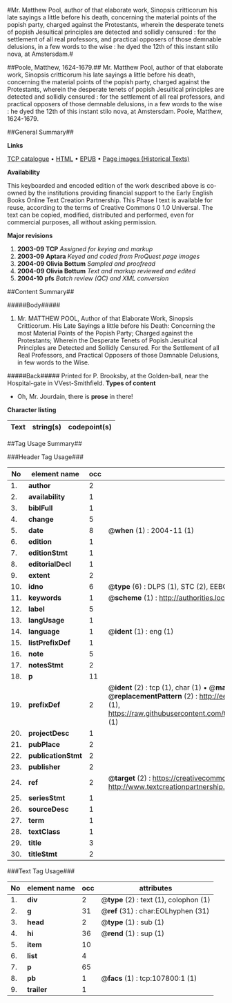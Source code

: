 #Mr. Matthew Pool, author of that elaborate work, Sinopsis critticorum his late sayings a little before his death, concerning the material points of the popish party, charged against the Protestants, wherein the desperate tenets of popish Jesuitical principles are detected and sollidly censured : for the settlement of all real professors, and practical opposers of those demnable delusions, in a few words to the wise : he dyed the 12th of this instant stilo nova, at Amstersdam.#

##Poole, Matthew, 1624-1679.##
Mr. Matthew Pool, author of that elaborate work, Sinopsis critticorum his late sayings a little before his death, concerning the material points of the popish party, charged against the Protestants, wherein the desperate tenets of popish Jesuitical principles are detected and sollidly censured : for the settlement of all real professors, and practical opposers of those demnable delusions, in a few words to the wise : he dyed the 12th of this instant stilo nova, at Amstersdam.
Poole, Matthew, 1624-1679.

##General Summary##

**Links**

[TCP catalogue](http://www.ota.ox.ac.uk/tcp/)  • 
[HTML](http://tei.it.ox.ac.uk/tcp/Texts-HTML/free/A55/A55383.html)  • 
[EPUB](http://tei.it.ox.ac.uk/tcp/Texts-EPUB/free/A55/A55383.epub) • 
[Page images (Historical Texts)](https://data.historicaltexts.jisc.ac.uk/view?pubId=eebo-18475971e&pageId=eebo-18475971e-107800-1)

**Availability**

This keyboarded and encoded edition of the
	       work described above is co-owned by the institutions
	       providing financial support to the Early English Books
	       Online Text Creation Partnership. This Phase I text is
	       available for reuse, according to the terms of Creative
	       Commons 0 1.0 Universal. The text can be copied,
	       modified, distributed and performed, even for
	       commercial purposes, all without asking permission.

**Major revisions**

1. __2003-09__ __TCP__ *Assigned for keying and markup*
1. __2003-09__ __Aptara__ *Keyed and coded from ProQuest page images*
1. __2004-09__ __Olivia Bottum__ *Sampled and proofread*
1. __2004-09__ __Olivia Bottum__ *Text and markup reviewed and edited*
1. __2004-10__ __pfs__ *Batch review (QC) and XML conversion*

##Content Summary##

#####Body#####

1. Mr. MATTHEW POOL,
Author of that Elaborate Work, Sinopsis Critticorum.
His Late Sayings a little before his Death:
Concerning the most Material Points of the Popish Party; Charged against the Protestants; Wherein the
Desperate Tenets of Popish Jesuitical Principles are Detected and Sollidly Censured. For the Settlement of all
Real Professors, and Practical Opposers of those Damnable Delusions, in few words to the Wise.

#####Back#####
Printed for P. Brooksby, at the Golden-ball, near the Hospital-gate in VVest-Smithfield.
**Types of content**

  * Oh, Mr. Jourdain, there is **prose** in there!

**Character listing**


|Text|string(s)|codepoint(s)|
|---|---|---|

##Tag Usage Summary##

###Header Tag Usage###

|No|element name|occ|attributes|
|---|---|---|---|
|1.|__author__|2||
|2.|__availability__|1||
|3.|__biblFull__|1||
|4.|__change__|5||
|5.|__date__|8| @__when__ (1) : 2004-11 (1)|
|6.|__edition__|1||
|7.|__editionStmt__|1||
|8.|__editorialDecl__|1||
|9.|__extent__|2||
|10.|__idno__|6| @__type__ (6) : DLPS (1), STC (2), EEBO-CITATION (1), OCLC (1), VID (1)|
|11.|__keywords__|1| @__scheme__ (1) : http://authorities.loc.gov/ (1)|
|12.|__label__|5||
|13.|__langUsage__|1||
|14.|__language__|1| @__ident__ (1) : eng (1)|
|15.|__listPrefixDef__|1||
|16.|__note__|5||
|17.|__notesStmt__|2||
|18.|__p__|11||
|19.|__prefixDef__|2| @__ident__ (2) : tcp (1), char (1)  •  @__matchPattern__ (2) : ([0-9\-]+):([0-9IVX]+) (1), (.+) (1)  •  @__replacementPattern__ (2) : http://eebo.chadwyck.com/downloadtiff?vid=$1&page=$2 (1), https://raw.githubusercontent.com/textcreationpartnership/Texts/master/tcpchars.xml#$1 (1)|
|20.|__projectDesc__|1||
|21.|__pubPlace__|2||
|22.|__publicationStmt__|2||
|23.|__publisher__|2||
|24.|__ref__|2| @__target__ (2) : https://creativecommons.org/publicdomain/zero/1.0/ (1), http://www.textcreationpartnership.org/docs/. (1)|
|25.|__seriesStmt__|1||
|26.|__sourceDesc__|1||
|27.|__term__|1||
|28.|__textClass__|1||
|29.|__title__|3||
|30.|__titleStmt__|2||


###Text Tag Usage###

|No|element name|occ|attributes|
|---|---|---|---|
|1.|__div__|2| @__type__ (2) : text (1), colophon (1)|
|2.|__g__|31| @__ref__ (31) : char:EOLhyphen (31)|
|3.|__head__|2| @__type__ (1) : sub (1)|
|4.|__hi__|36| @__rend__ (1) : sup (1)|
|5.|__item__|10||
|6.|__list__|4||
|7.|__p__|65||
|8.|__pb__|1| @__facs__ (1) : tcp:107800:1 (1)|
|9.|__trailer__|1||
